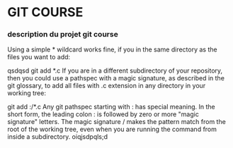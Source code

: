 # GIT COURSE

### description du projet git course

Using a simple * wildcard works fine, if you in the same directory as the files you want to add:

qsdqsd
git add *.c
If you are in a different subdirectory of your repository, then you could use a pathspec with a magic signature, as described in the git glossary, to add all files with .c extension in any directory in your working tree:

git add :/*.c
Any git pathspec starting with : has special meaning. In the short form, the leading colon : is followed by zero or more "magic signature" letters. The magic signature / makes the pattern match from the root of the working tree, even when you are running the command from inside a subdirectory.
oiqjsdpqls;d